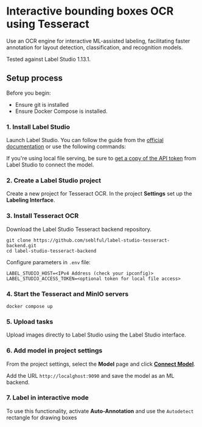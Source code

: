 # Interactive bounding boxes OCR using Tesseract

Use an OCR engine for interactive ML-assisted labeling, facilitating faster 
annotation for layout detection, classification, and recognition
models.

Tested against Label Studio 1.13.1.

## Setup process

Before you begin:
* Ensure git is installed
* Ensure Docker Compose is installed.


### 1. Install Label Studio

Launch Label Studio. You can follow the guide from the [official documentation](https://labelstud.io/guide/install.html) or use the following commands:


If you're using local file serving, be sure to [get a copy of the API token](https://labelstud.io/guide/user_account#Access-token) from
Label Studio to connect the model.

### 2. Create a Label Studio project

Create a new project for Tesseract OCR. In the project **Settings** set up the **Labeling Interface**.

### 3. Install Tesseract OCR

Download the Label Studio Tesseract backend repository.
   ```
   git clone https://github.com/seblful/label-studio-tesseract-backend.git
   cd label-studio-tesseract-backend
   ```

Configure parameters in `.env` file:

   ```
   LABEL_STUDIO_HOST=<IPv4 Address (check your ipconfig)>
   LABEL_STUDIO_ACCESS_TOKEN=<optional token for local file access>
   ```

### 4. Start the Tesseract and MinIO servers

   ```
   docker compose up
   ```

### 5. Upload tasks

   Upload images directly to Label Studio using the Label Studio interface.


### 6. Add model in project settings

From the project settings, select the **Model** page and click [**Connect Model**](https://labelstud.io/guide/ml#Connect-the-model-to-Label-Studio).

   Add the URL `http://localghost:9090` and save the model as an ML backend.

### 7. Label in interactive mode

To use this functionality, activate **Auto-Annotation** and use the `Autodetect` rectangle for drawing boxes
